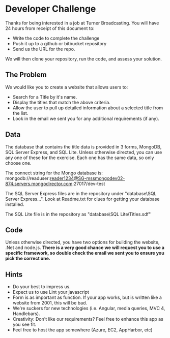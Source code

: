# Developer Challenge
Thanks for being interested in a job at Turner Broadcasting.  You will have 24 hours from receipt of this document to:

* Write the code to complete the challenge
* Push it up to a github or bitbucket repository
* Send us the URL for the repo.

We will then clone your repository, run the code, and assess your solution.

## The Problem

We would like you to create a website that allows users to:

* Search for a Title by it's name.
* Display the titles that match the above criteria.
* Allow the user to pull up detailed information about a selected title from the list.
* Look in the email we sent you for any additional requirements (if any).

## Data

The database that contains the title data is provided in 3 forms, MongoDB, SQL Server Express, and SQL Lite. Unless otherwise directed, you can use any one of these for the exercise. Each one has the same data, so only choose one.

The connect string for the Mongo database is: mongodb://readuser:reader1234@SG-mssmongodev02-874.servers.mongodirector.com:27017/dev-test

The SQL Server Express files are in the repository under "database\SQL Server Express...". Look at Readme.txt for clues for getting your database installed.

The SQL Lite file is in the repository as "database\SQL Lite\Titles.sdf"

## Code
Unless otherwise directed, you have two options for building the website, .Net and node.js.  **There is a very good chance we will request you to use a specific framework, so double check the email we sent you to ensure you pick the correct one.**

## Hints

* Do your best to impress us.
* Expect us to use Lint your javascript
* Form is as important as function.  If your app works, but is written like a website from 2001, this will be bad.
* We're suckers for new technologies (i.e. Angular, media queries, MVC 4, Handlebars).
* Creativity: Don't like our requirements? Feel free to enhance this app as you see fit.
* Feel free to host the app somewhere (Azure, EC2, AppHarbor, etc)

